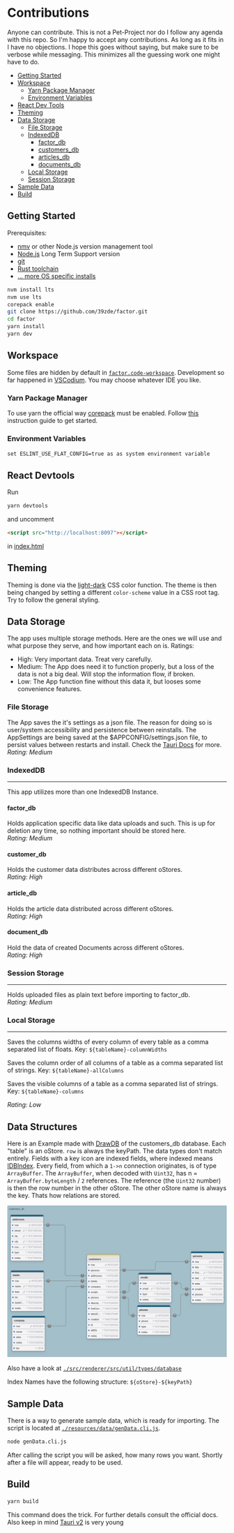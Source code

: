 # Contributions

Anyone can contribute. This is not a Pet-Project nor do I follow any agenda with this repo. So I'm happy to accept any contributions. As long as it fits in I have no objections. I hope this goes without saying, but make sure to be verbose while messaging. This minimizes all the guessing work one might have to do.

- [Getting Started](#getting-started)
- [Workspace](#workspace)
	- [Yarn Package Manager](#yarn-package-manager)
	- [Environment Variables](#environment-variables)
- [React Dev Tools](#react-devtools)
- [Theming](#theming)
- [Data Storage](#data-storage)
	- [File Storage](#file-storage)
	- [IndexedDB](#indexeddb)
		- [factor_db](#factor_db)
  		- [customers_db](#customers_db)
  		- [articles_db](#articles_db)
  		- [documents_db](#documents_db)
	- [Local Storage](#local-storage)
	- [Session Storage](#session-storage)
- [Sample Data](#sample-data)
- [Build](#build)

## Getting Started

Prerequisites:
- [nmv](https://www.freecodecamp.org/news/node-version-manager-nvm-install-guide/) or other Node.js version management tool
- [Node.js](https://nodejs.org/en) Long Term Support version
- [git](https://git-scm.com/)
- [Rust toolchain](https://www.rust-lang.org/learn/get-started)
- [... more OS specific installs](https://v2.tauri.app/start/prerequisites/)

```bash
nvm install lts
nvm use lts
corepack enable
git clone https://github.com/39zde/factor.git
cd factor
yarn install
yarn dev
```

## Workspace

Some files are hidden by default in [`factor.code-workspace`](./factor.code-workspace). Development so far happened in [VSCodium](https://github.com/VSCodium/vscodium). You may choose whatever IDE you like.

 ### Yarn Package Manager

To use yarn the official way [corepack](https://nodejs.org/api/corepack.html) must be enabled. Follow [this](https://yarnpkg.com/getting-started/install) instruction guide to get started.

 ### Environment Variables
	set ESLINT_USE_FLAT_CONFIG=true as as system environment variable

## React Devtools

Run
```bash
yarn devtools
```
and uncomment
```html
<script src="http://localhost:8097"></script>
```
in [index.html](./src/renderer/index.html)

## Theming

Theming is done via the [light-dark](https://developer.mozilla.org/en-US/docs/Web/CSS/color_value/light-dark) CSS color function. The theme is then being changed by setting a different `color-scheme` value in a CSS root tag. Try to follow the general styling.


## Data Storage

The app uses multiple storage methods. Here are the ones we will use and what purpose they serve, and how important each on is.
Ratings:
 - High: Very important data. Treat very carefully.
 - Medium: The App does need it to function properly, but a loss of the data is not a big deal. Will stop the information flow, if broken.
 - Low: The App function fine without this data it, but looses some convenience features.

 ### File Storage

  The App saves the it's settings as a json file. The reason for doing so is user/system accessibility and persistence between reinstalls. The AppSettings are being saved at the $APPCONFIG/settings.json file, to persist values between restarts and install. Check the [Tauri Docs](https://v2.tauri.app/reference/javascript/fs/) for more.<br>
  _Rating: Medium_

 ### IndexedDB
 ---
  This app utilizes more than one IndexedDB Instance.

  #### factor_db

   Holds application specific data like data uploads and such. This is up for deletion any time, so nothing important should be stored here.<br>
   _Rating: Medium_

  #### customer_db

   Holds the customer data distributes across different oStores.<br>
   _Rating: High_

  #### article_db

   Holds the article data distributed across different oStores.<br>
   _Rating: High_

  #### document_db

   Hold the data of created Documents across different oStores.<br>
   _Rating: High_

 ### Session Storage
 ---
  Holds uploaded files as plain text before importing to factor_db.<br>
  _Rating: Medium_

 ### Local Storage
 ---

  Saves the columns widths of every column of every table as a comma separated list of floats. Key: `${tableName}-columnWidths`

  Saves the column order of all columns of a table as a comma separated list of strings. Key: `${tableName}-allColumns`

  Saves the visible columns of a table as a comma separated list of strings. Key: `${tableName}-columns`

  _Rating: Low_

## Data Structures

 Here is an Example made with [DrawDB](https://github.com/drawdb-io/drawdb) of the customers_db database. Each "table" is an oStore. `row` is always the keyPath.  The data types don't match entirely. Fields with a key icon are indexed fields, where indexed means [IDBIndex](https://developer.mozilla.org/en-US/docs/Web/API/IDBIndex). Every field, from which a `1->n` connection originates, is of type `ArrayBuffer`. The `ArrayBuffer`, when decoded with `Uint32`, has n = `ArrayBuffer.byteLength` / `2` references. The reference (the `Uint32` number) is then the row number in the other oStore. The other oStore name is always the key. Thats how relations are stored.

 ![customers_db](./resources/img/customers_db.png)

 Also have a look at [`./src/renderer/src/util/types/database`](./src/renderer/src/util/types/database/)

Index Names have the following structure:
`${oStore}-${keyPath}`


## Sample Data

 There is a way to generate sample data, which is ready for importing. The script is located at [`./resources/data/genData.cli.js`](./resources/data/genData.cli.js).
 ```bash
node genData.cli.js
 ```
 After calling the script you will be asked, how many rows you want. Shortly after a file will appear, ready to be used.

## Build

```bash
yarn build
```
This command does the trick. For further details consult the official docs. Also keep in mind [Tauri v2](https://v2.tauri.app/) is very young
